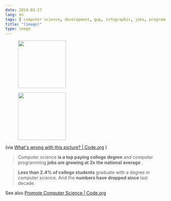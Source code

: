 ```yaml
---
date: 2014-03-27
lang: en
tags: [ computer science, development, gap, infographic, jobs, programming, software, statistics ]
title: "(image)"
type: image
---
```


<figure>
<a
href="https://hugo.ferreira.cc/via-whats-wrong-with-this-picture/attachment/142/"
rel="attachment"><img
src="https://hugo.ferreira.cc/wp-content/uploads/2014/03/tumblr_n33dqjHMxU1qz82meo1_r1_1280-150x150.png"
width="150" height="150" /></a></figure>

<figure>
<a
href="https://hugo.ferreira.cc/via-whats-wrong-with-this-picture/attachment/143/"
rel="attachment"><img
src="https://hugo.ferreira.cc/wp-content/uploads/2014/03/tumblr_n33dqjHMxU1qz82meo2_r1_1280-150x150.png"
width="150" height="150" /></a></figure>

(via [What's wrong with this picture?  | 
Code.org](http://code.org/stats) )

>
> Computer science **is a top paying college degree** and computer
> programming **jobs are growing at 2x the national average** .

>
> **Less than 2.4% of college students** graduate with a degree in
> computer science. And the **numbers have dropped since** last decade.

See also [Promote Computer Science  |  Code.org](http://code.org/promote)

